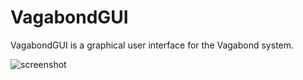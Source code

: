 # VagabondGUI

VagabondGUI is a graphical user interface for the Vagabond system. 

![screenshot](http://www.cs.iit.edu/%7edbgroup/images/vaga_screen)
